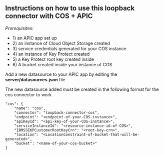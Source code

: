 <h2>Instructions on how to use this loopback connector with COS + APIC </h2>

<p><i>Prerequisites: </i> 
	<ul>
			<li> 1) an APIC app set up</li>
			<li> 2) an instance of Cloud Object Storage created</li>
			<li> 3) service credentials generated for your COS instance </li>
			<li> 4) an instance of Key Protect created </li>
			<li> 5) a Key Protect root key created inside</li>
			<li> 6) A bucket created inside your instance of COS </li>
	</ul>

<p>Add a new datasource to your APIC app by editing the <b>server/datasources.json</b> file</p>

<p>The new datasource added must be created in the following format for the cos connector to work </p>

```
"cos": {
	"name": "cos",
	"connector": "loopback-connector-cos",
	"endpoint": "<endpoint-of-your-COS-instance>",
	"apiKeyId": "<api-key-of-your-COS-instance>",
	"serviceInstanceId": "<resource-instance-id-of-COS>",
	"IBMSSEKPCustomerRootKeyCrn": "<root-key-crn>",
	"location": "<LocationConstraint-of-bucket-that-will-be-generated>",
	"bucket": "<name-of-your-cos-bucket>"
}
```
